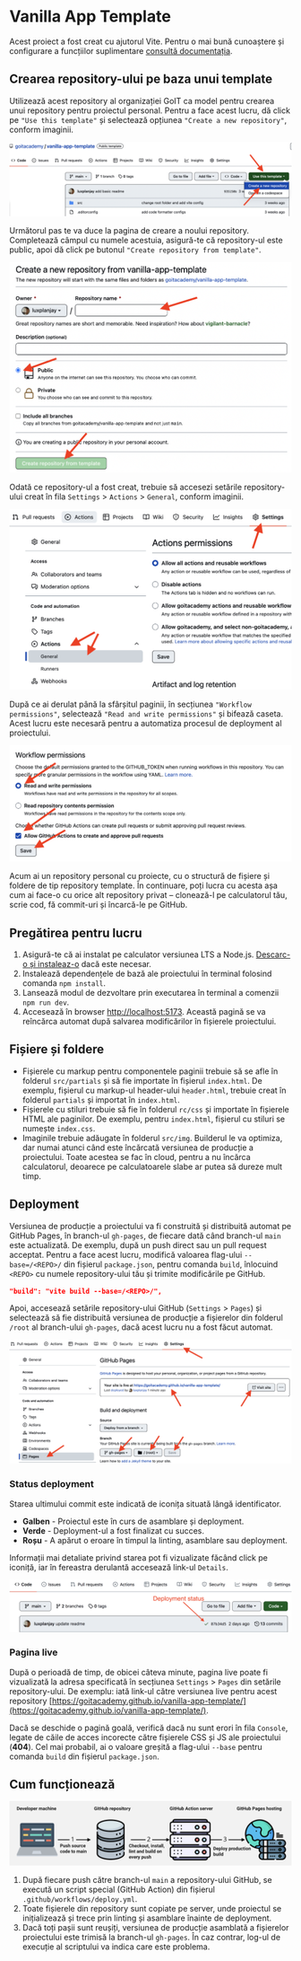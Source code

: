 # Vanilla App Template

Acest proiect a fost creat cu ajutorul Vite. Pentru o mai bună cunoaștere 
și configurare a funcțiilor suplimentare [consultă documentația](https://vitejs.dev/).

## Crearea repository-ului pe baza unui template

Utilizează acest repository al organizației GoIT ca model pentru crearea unui 
repository pentru proiectul personal. Pentru a face acest lucru, dă click pe 
`"Use this template"` și selectează opțiunea `"Create a new repository"`, conform 
imaginii.

![Creating repo from a template step 1](./assets/template-step-1.png)

Următorul pas te va duce la pagina de creare a noului repository. Completează 
câmpul cu numele acestuia, asigură-te că repository-ul este public, apoi dă click pe 
butonul `"Create repository from template"`.

![Creating repo from a template step 2](./assets/template-step-2.png)

Odată ce repository-ul a fost creat, trebuie să accesezi setările repository-ului 
creat în fila `Settings` > `Actions` > `General`, conform imaginii.

![Settings GitHub Actions permissions step 1](./assets/gh-actions-perm-1.png)

După ce ai derulat până la sfârșitul paginii, în secțiunea `"Workflow 
permissions"`, selectează `"Read and write permissions"` și bifează caseta. Acest 
lucru este necesară pentru a automatiza procesul de deployment al proiectului.

![Settings GitHub Actions permissions step 2](./assets/gh-actions-perm-2.png)

Acum ai un repository personal cu proiecte, cu o structură de fișiere și foldere 
de tip repository template. În continuare, poți lucra cu acesta așa cum ai face-o cu 
orice alt repository privat – clonează-l pe calculatorul tău, scrie cod, 
fă commit-uri și încarcă-le pe GitHub.

## Pregătirea pentru lucru

1. Asigură-te că ai instalat pe calculator versiunea LTS a Node.js.
   [Descarc-o și instaleaz-o](https://nodejs.org/en/) dacă este necesar.
2. Instalează dependențele de bază ale proiectului în terminal folosind comanda `npm install`.
3. Lansează modul de dezvoltare prin executarea în terminal a comenzii `npm run dev`.
4. Accesează în browser [http://localhost:5173](http://localhost:5173).
Această pagină se va reîncărca automat după salvarea modificărilor în fișierele proiectului.

## Fișiere și foldere

- Fișierele cu markup pentru componentele paginii trebuie să se afle în folderul `src/partials` și să fie importate în fișierul `index.html`. De exemplu, fișierul cu markup-ul header-ului `header.html`, trebuie creat în folderul `partials` și importat în `index.html`.
- Fișierele cu stiluri trebuie să fie în folderul `rc/css` și importate în fișierele HTML ale paginilor. De exemplu, pentru `index.html`, fișierul cu stiluri se numește `index.css`.
- Imaginile trebuie adăugate în folderul `src/img`. Builderul le va optimiza, dar numai atunci când este încărcată versiunea de producție a proiectului. Toate acestea se fac în cloud, pentru a nu încărca calculatorul, deoarece pe calculatoarele slabe ar putea să dureze mult timp.

## Deployment

Versiunea de producție a proiectului va fi construită și distribuită automat pe 
GitHub Pages, în branch-ul `gh-pages`, de fiecare dată când branch-ul `main` este 
actualizată. De exemplu, după un push direct sau un pull request acceptat. 
Pentru a face acest lucru, modifică valoarea flag-ului `--base=/<REPO>/` din 
fișierul `package.json`, pentru comanda `build`, înlocuind `<REPO>` cu numele 
repository-ului tău și trimite modificările pe
GitHub.

```json
"build": "vite build --base=/<REPO>/",
```

Apoi, accesează setările repository-ului GitHub (`Settings` > `Pages`) și selectează 
să fie distribuită versiunea de producție a fișierelor din folderul `/root` al 
branch-ului `gh-pages`, dacă acest lucru nu a fost făcut automat.

![GitHub Pages settings](./assets/repo-settings.png)

### Status deployment

Starea ultimului commit este indicată de iconița situată lângă identificator.

- **Galben** - Proiectul este în curs de asamblare și deployment.
- **Verde** - Deployment-ul a fost finalizat cu succes.
- **Roșu** - A apărut o eroare în timpul la linting, asamblare sau deployment.

Informații mai detaliate privind starea pot fi vizualizate făcând click pe 
iconiță, iar în fereastra derulantă accesează link-ul `Details`.

![Deployment status](./assets/deploy-status.png)

### Pagina live

După o perioadă de timp, de obicei câteva minute, pagina live poate fi vizualizată 
la adresa specificată în secțiunea `Settings` > `Pages` din setările repository-ului. 
De exemplu: iată link-ul către versiunea live pentru acest repository
[https://goitacademy.github.io/vanilla-app-template/](https://goitacademy.github.io/vanilla-app-template/).

Dacă se deschide o pagină goală, verifică dacă nu sunt erori în fila `Console`, 
legate de căile de acces incorecte către fișierele CSS și JS ale proiectului 
(**404**). Cel mai probabil, ai o valoare greșită a flag-ului `--base` pentru 
comanda `build` din fișierul `package.json`.

## Cum funcționează

![How it works](./assets/how-it-works.png)

1. După fiecare push către branch-ul `main` a repository-ului GitHub, se execută un script special (GitHub Action) din fișierul `.github/workflows/deploy.yml`.
2. Toate fișierele din repository sunt copiate pe server, unde proiectul se inițializează și trece prin linting și asamblare înainte de deployment.
3. Dacă toți pașii sunt reușiți, versiunea de producție asamblată a fișierelor proiectului este trimisă la branch-ul `gh-pages`. În caz contrar, log-ul de execuție al scriptului va indica care este problema.

